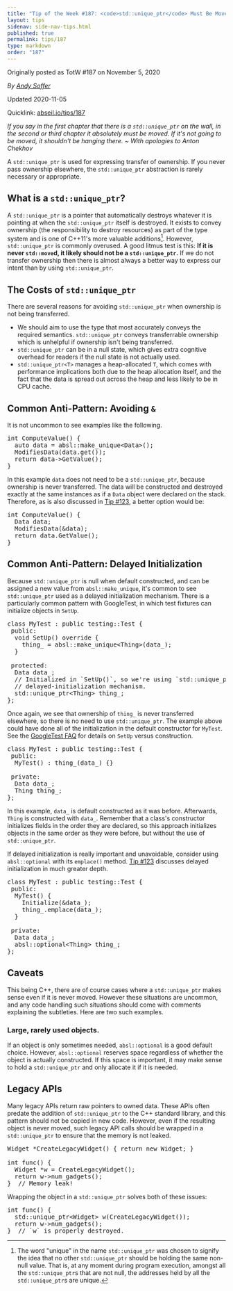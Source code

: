```yaml
---
title: "Tip of the Week #187: <code>std::unique_ptr</code> Must Be Moved"
layout: tips
sidenav: side-nav-tips.html
published: true
permalink: tips/187
type: markdown
order: "187"
---
```


Originally posted as TotW #187 on November 5, 2020

*By [Andy Soffer](mailto:asoffer@google.com)*

Updated 2020-11-05

Quicklink: [abseil.io/tips/187](https://abseil.io/tips/187)


*If you say in the first chapter that there is a `std::unique_ptr` on the wall,
in the second or third chapter it absolutely must be moved. If it's not going to
be moved, it shouldn't be hanging there. ~ With apologies to Anton Chekhov*

A `std::unique_ptr` is used for expressing transfer of ownership. If you never
pass ownership elsewhere, the `std::unique_ptr` abstraction is rarely necessary
or appropriate.

## What is a <code>std::unique_ptr</code>?

A `std::unique_ptr` is a pointer that automatically destroys whatever it is
pointing at when the `std::unique_ptr` itself is destroyed. It exists to convey
ownership (the responsibility to destroy resources) as part of the type system
and is one of C++11's more valuable additions[^unique]. However,
`std::unique_ptr` is commonly overused. A good litmus test is this: **If it is
never `std::move`d, it likely should not be a `std::unique_ptr`.** If we do not
transfer ownership then there is almost always a better way to express our
intent than by using `std::unique_ptr`.

## The Costs of <code>std::unique_ptr</code>

There are several reasons for avoiding `std::unique_ptr` when ownership is not
being transferred.

*   We should aim to use the type that most accurately conveys the required
    semantics. `std::unique_ptr` conveys transferrable ownership which is
    unhelpful if ownership isn't being transferred.
*   `std::unique_ptr` can be in a null state, which gives extra cognitive
    overhead for readers if the null state is not actually used.
*   `std::unique_ptr<T>` manages a heap-allocated `T`, which comes with
    performance implications both due to the heap allocation itself, and the
    fact that the data is spread out across the heap and less likely to be in
    CPU cache.

## Common Anti-Pattern: Avoiding <code>&</code>

It is not uncommon to see examples like the following.

<pre class="prettyprint lang-cpp bad-code">
int ComputeValue() {
  auto data = absl::make_unique&lt;Data&gt;();
  ModifiesData(data.get());
  return data-&gt;GetValue();
}
</pre>

In this example `data` does not need to be a `std::unique_ptr`, because
ownership is never transferred. The data will be constructed and destroyed
exactly at the same instances as if a `Data` object were declared on the stack.
Therefore, as is also discussed in [Tip #123](/tips/123), a better option would
be:

<pre class="prettyprint lang-cpp code">
int ComputeValue() {
  Data data;
  ModifiesData(&data);
  return data.GetValue();
}
</pre>

## Common Anti-Pattern: Delayed Initialization

Because `std::unique_ptr` is null when default constructed, and can be assigned
a new value from `absl::make_unique`, it's common to see `std::unique_ptr` used
as a delayed initialization mechanism. There is a particularly common pattern
with GoogleTest, in which test fixtures can initialize objects in `SetUp`.

<pre class="prettyprint lang-cpp bad-code">
class MyTest : public testing::Test {
 public:
  void SetUp() override {
    thing_ = absl::make_unique&lt;Thing&gt;(data_);
  }

 protected:
  Data data_;
  // Initialized in `SetUp()`, so we're using `std::unique_ptr` as a
  // delayed-initialization mechanism.
  std::unique_ptr&lt;Thing&gt; thing_;
};
</pre>

Once again, we see that ownership of `thing_` is never transferred elsewhere, so
there is no need to use `std::unique_ptr`. The example above could have done all
of the initialization in the default constructor for `MyTest`. See the
[GoogleTest FAQ](https://github.com/google/googletest/blob/master/googletest/docs/faq.md#CtorVsSetUp)
for details on `SetUp` versus construction.

<pre class="prettyprint lang-cpp code">
class MyTest : public testing::Test {
 public:
  MyTest() : thing_(data_) {}

 private:
  Data data_;
  Thing thing_;
};
</pre>

In this example, `data_` is default constructed as it was before. Afterwards,
`Thing` is constructed with `data_`. Remember that a class's constructor
initializes fields in the order they are declared, so this approach initializes
objects in the same order as they were before, but without the use of
`std::unique_ptr`.

If delayed initialization is really important and unavoidable, consider using
`absl::optional` with its `emplace()` method. [Tip #123](/tips/123) discusses
delayed initialization in much greater depth.

<pre class="prettyprint lang-cpp code">
class MyTest : public testing::Test {
 public:
  MyTest() {
    Initialize(&data_);
    thing_.emplace(data_);
  }

 private:
  Data data_;
  absl::optional&lt;Thing&gt; thing_;
};
</pre>

## Caveats

This being C++, there are of course cases where a `std::unique_ptr` makes sense
even if it is never moved. However these situations are uncommon, and any code
handling such situations should come with comments explaining the subtleties.
Here are two such examples.

### Large, rarely used objects.

If an object is only sometimes needed, `absl::optional` is a good default
choice. However, `absl::optional` reserves space regardless of whether the
object is actually constructed. If this space is important, it may make sense to
hold a `std::unique_ptr` and only allocate it if it is needed.

## Legacy APIs

Many legacy APIs return raw pointers to owned data. These APIs often predate the
addition of `std::unique_ptr` to the C++ standard library, and this pattern
should not be copied in new code. However, even if the resulting object is never
moved, such legacy API calls should be wrapped in a `std::unique_ptr` to ensure
that the memory is not leaked.

<pre class="prettyprint lang-cpp bad-code">
Widget *CreateLegacyWidget() { return new Widget; }

int func() {
  Widget *w = CreateLegacyWidget();
  return w-&gt;num_gadgets();
}  // Memory leak!
</pre>

Wrapping the object in a `std::unique_ptr` solves both of these issues:

<pre class="prettyprint lang-cpp code">
int func() {
  std::unique_ptr&lt;Widget&gt; w(CreateLegacyWidget());
  return w-&gt;num_gadgets();
}  // `w` is properly destroyed.
</pre>

[^unique]: The word "unique" in the name `std::unique_ptr` was chosen to signify
    the idea that no other `std::unique_ptr` should be holding the same
    non-null value. That is, at any moment during program execution,
    amongst all the `std::unique_ptr`s that are not null, the addresses
    held by all the `std::unique_ptr`s are unique.
